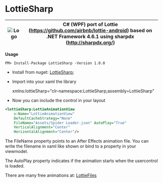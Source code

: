 # LottieSharp


| ![Logo](https://github.com/quicoli/LottieSharp/blob/master/Images/lottie_sharp-128.png?raw=true) |C# (WPF) port of Lottie (https://github.com/airbnb/lottie-android) based on .NET Framework 4.6.1 using sharpdx (http://sharpdx.org/)  |
|--|--|

**Usage**

```PM> Install-Package LottieSharp -Version 1.0.0```

- Install from nuget: [LottieSharp](https://www.nuget.org/packages/LottieSharp/);
- Import into your xaml the library

    xmlns:lottieSharp="clr-namespace:LottieSharp;assembly=LottieSharp"

- Now you can include the control in your layout
```xml
<lottieSharp:LottieAnimationView 
    x:Name="LottieAnimationView" 
    DefaultCacheStrategy="None" 
    FileName="Assets/Spider Loader.json" AutoPlay="True" 
    VerticalAlignment="Center" 
    HorizontalAlignment="Center"/>
```
The FileName property points to an After Effects animation file. You can write the filename in xaml like shown or bind to a property in your viewmodel.

The AutoPlay property indicates if the animation starts when the usercontrol is loaded.

There are many free animations at: [LottieFiles](https://www.lottiefiles.com/)
